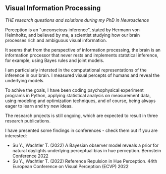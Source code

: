 ## Visual Information Processing

_THE research questions and solutions during my PhD in Neuroscience_


<!-- ### Inference in visual information processing -->

Perception is an "unconscious inference", stated by Hermann von Helmholtz, and believed by me, a scientist studying how our brain processes rich and ambiguous visual information.

It seems that from the perspective of information processing, the brain is an information processor that never rests and implements statstical inference, for example, using Bayes rules and joint models.

<!-- ### My interests and works -->

I am particularly intersted in the computational representations of the inference in our brain. I measured visual percepts of humans and reveal the underlying models.

To achive the goals, I have been coding psychophysical experiment programs in Python, applying statistical analysis on measurement data, using modeling and optimization techniques, and of course, being always eager to learn and try new ideas.

<!-- ### Outcomes -->
The research projects is still ongoing, which are expected to result in three research publications. 

I have presented some findings in conferences - check them out if you are interested:
- Su Y., Wachtler T. (2022) A Bayesian observer model reveals a prior for natural daylights underlying perceptual bias in hue perception. Bernstein Conference 2022
- Su Y., Wachtler T. (2022) Reference Repulsion in Hue Perception. 44th European Conference on Visual Perception (ECVP) 2022

